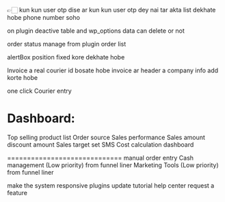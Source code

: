 👉🏻 kun kun user otp dise ar kun kun user otp dey nai tar akta list dekhate hobe phone number soho

on plugin deactive table and wp_options data can delete or not

order status manage from plugin order list

alertBox position fixed kore dekhate hobe

Invoice a real courier id bosate hobe
invoice ar header a company info add korte hobe

one click Courier entry


Dashboard:
=========================
Top selling product list
Order source
Sales performance
Sales amount 
discount amount
Sales target set
SMS Cost calculation dashboard

=============================
manual order entry
Cash management (Low priority) from funnel liner
Marketing Tools (Low priority) from funnel liner



make the system responsive
plugins update
tutorial
help center
request a feature
